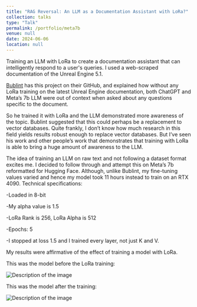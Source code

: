 ```yaml
---
title: "RAG Reversal: An LLM as a Documentation Assistant with LoRa?"
collection: talks
type: "Talk"
permalink: /portfolio/meta7b
venue: null
date: 2024-06-06
location: null
---
```


Training an LLM with LoRa to create a documentation assistant that can intelligently respond to a user's queries. I used a web-scraped documentation of the Unreal Engine 5.1.

[Bublint](https://github.com/bublint/ue5-llama-lora/commits?author=bublint) has this project on their GitHub, and explained how without any LoRa training on the latest Unreal Engine documentation, both ChatGPT and Meta’s 7b LLM were out of context when asked about any questions specific to the document.

So he trained it with LoRa and the LLM demonstrated more awareness of the topic. Bublint suggested that this could perhaps be a replacement to vector databases. Quite frankly, I don’t know how much research in this field yields results robust enough to replace vector databases. But I’ve seen his work and other people’s work that demonstrates that training with LoRa is able to bring a huge amount of awareness to the LLM.


The idea of training an LLM on raw text and not following a dataset format excites me. I decided to follow through and attempt this on Meta’s 7b reformatted for Hugging Face. Although, unlike Bublint, my fine-tuning values varied and hence my model took 11 hours instead to train on an RTX 4090.
Technical specifications:

-Loaded in 8-bit

-My alpha value is 1.5

-LoRa Rank is 256, LoRa Alpha is 512

-Epochs: 5

-I stopped at loss 1.5 and I trained every layer, not just K and V.

My results were affirmative of the effect of training a model with LoRa.

This was the model before the LoRa training:

<img src='https://asaiyru99.github.io/asaiy/images/sc4.png' alt='Description of the image'>

This was the model after the training:

<img src='https://asaiyru99.github.io/asaiy/images/sc1.png' alt='Description of the image'>



